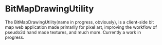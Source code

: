 # BitMapDrawingUtility
The BitMapDrawingUtility(name in progress, obviously), is a client-side bit map web application made primarily for pixel art, improving the workflow of pseudo3d hand made textures, and much more.
Currently a work in progress.
